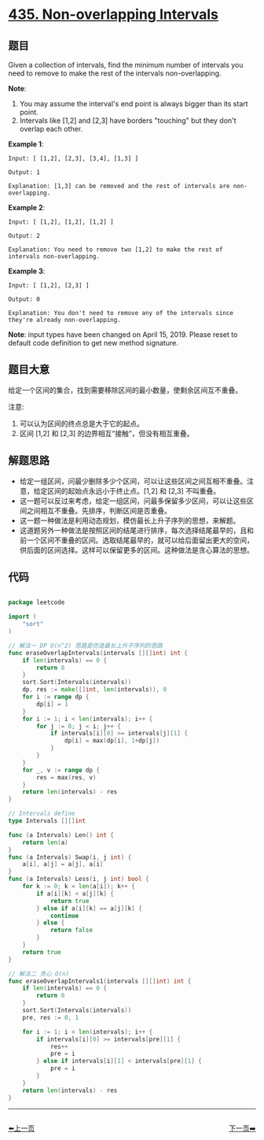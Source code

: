 # [435. Non-overlapping Intervals](https://leetcode.com/problems/non-overlapping-intervals/)


## 题目

Given a collection of intervals, find the minimum number of intervals you need to remove to make the rest of the intervals non-overlapping.

**Note**:

1. You may assume the interval's end point is always bigger than its start point.
2. Intervals like [1,2] and [2,3] have borders "touching" but they don't overlap each other.

**Example 1**:

    Input: [ [1,2], [2,3], [3,4], [1,3] ]
    
    Output: 1
    
    Explanation: [1,3] can be removed and the rest of intervals are non-overlapping.

**Example 2**:

    Input: [ [1,2], [1,2], [1,2] ]
    
    Output: 2
    
    Explanation: You need to remove two [1,2] to make the rest of intervals non-overlapping.

**Example 3**:

    Input: [ [1,2], [2,3] ]
    
    Output: 0
    
    Explanation: You don't need to remove any of the intervals since they're already non-overlapping.

**Note**: input types have been changed on April 15, 2019. Please reset to default code definition to get new method signature.


## 题目大意

给定一个区间的集合，找到需要移除区间的最小数量，使剩余区间互不重叠。

注意:

1. 可以认为区间的终点总是大于它的起点。
2. 区间 [1,2] 和 [2,3] 的边界相互“接触”，但没有相互重叠。



## 解题思路


- 给定一组区间，问最少删除多少个区间，可以让这些区间之间互相不重叠。注意，给定区间的起始点永远小于终止点。[1,2] 和 [2,3] 不叫重叠。
- 这一题可以反过来考虑，给定一组区间，问最多保留多少区间，可以让这些区间之间相互不重叠。先排序，判断区间是否重叠。
- 这一题一种做法是利用动态规划，模仿最长上升子序列的思想，来解题。
- 这道题另外一种做法是按照区间的结尾进行排序，每次选择结尾最早的，且和前一个区间不重叠的区间。选取结尾最早的，就可以给后面留出更大的空间，供后面的区间选择。这样可以保留更多的区间。这种做法是贪心算法的思想。



## 代码

```go

package leetcode

import (
	"sort"
)

// 解法一 DP O(n^2) 思路是仿造最长上升子序列的思路
func eraseOverlapIntervals(intervals [][]int) int {
	if len(intervals) == 0 {
		return 0
	}
	sort.Sort(Intervals(intervals))
	dp, res := make([]int, len(intervals)), 0
	for i := range dp {
		dp[i] = 1
	}
	for i := 1; i < len(intervals); i++ {
		for j := 0; j < i; j++ {
			if intervals[i][0] >= intervals[j][1] {
				dp[i] = max(dp[i], 1+dp[j])
			}
		}
	}
	for _, v := range dp {
		res = max(res, v)
	}
	return len(intervals) - res
}

// Intervals define
type Intervals [][]int

func (a Intervals) Len() int {
	return len(a)
}
func (a Intervals) Swap(i, j int) {
	a[i], a[j] = a[j], a[i]
}
func (a Intervals) Less(i, j int) bool {
	for k := 0; k < len(a[i]); k++ {
		if a[i][k] < a[j][k] {
			return true
		} else if a[i][k] == a[j][k] {
			continue
		} else {
			return false
		}
	}
	return true
}

// 解法二 贪心 O(n)
func eraseOverlapIntervals1(intervals [][]int) int {
	if len(intervals) == 0 {
		return 0
	}
	sort.Sort(Intervals(intervals))
	pre, res := 0, 1

	for i := 1; i < len(intervals); i++ {
		if intervals[i][0] >= intervals[pre][1] {
			res++
			pre = i
		} else if intervals[i][1] < intervals[pre][1] {
			pre = i
		}
	}
	return len(intervals) - res
}

```


----------------------------------------------
<div style="display: flex;justify-content: space-between;align-items: center;">
<p><a href="https://books.halfrost.com/leetcode/ChapterFour/0400~0499/0433.Minimum-Genetic-Mutation/">⬅️上一页</a></p>
<p><a href="https://books.halfrost.com/leetcode/ChapterFour/0400~0499/0436.Find-Right-Interval/">下一页➡️</a></p>
</div>
